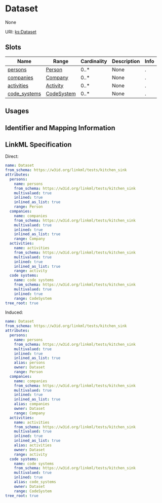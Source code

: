 # Dataset

None

URI: [ks:Dataset](https://w3id.org/linkml/tests/kitchen_sink/Dataset)



<!-- no inheritance hierarchy -->



## Slots

| Name | Range | Cardinality | Description  | Info |
| ---  | --- | --- | --- | --- |
| [persons](persons.md) | [Person](Person.md) | 0..* | None  | . |
| [companies](companies.md) | [Company](Company.md) | 0..* | None  | . |
| [activities](activities.md) | [Activity](Activity.md) | 0..* | None  | . |
| [code_systems](code_systems.md) | [CodeSystem](CodeSystem.md) | 0..* | None  | . |


## Usages



## Identifier and Mapping Information






## LinkML Specification

<!-- TODO: investigate https://stackoverflow.com/questions/37606292/how-to-create-tabbed-code-blocks-in-mkdocs-or-sphinx -->

Direct:

```yaml
name: Dataset
from_schema: https://w3id.org/linkml/tests/kitchen_sink
attributes:
  persons:
    name: persons
    from_schema: https://w3id.org/linkml/tests/kitchen_sink
    multivalued: true
    inlined: true
    inlined_as_list: true
    range: Person
  companies:
    name: companies
    from_schema: https://w3id.org/linkml/tests/kitchen_sink
    multivalued: true
    inlined: true
    inlined_as_list: true
    range: Company
  activities:
    name: activities
    from_schema: https://w3id.org/linkml/tests/kitchen_sink
    multivalued: true
    inlined: true
    inlined_as_list: true
    range: activity
  code systems:
    name: code systems
    from_schema: https://w3id.org/linkml/tests/kitchen_sink
    multivalued: true
    inlined: true
    range: CodeSystem
tree_root: true

```

Induced:

```yaml
name: Dataset
from_schema: https://w3id.org/linkml/tests/kitchen_sink
attributes:
  persons:
    name: persons
    from_schema: https://w3id.org/linkml/tests/kitchen_sink
    multivalued: true
    inlined: true
    inlined_as_list: true
    alias: persons
    owner: Dataset
    range: Person
  companies:
    name: companies
    from_schema: https://w3id.org/linkml/tests/kitchen_sink
    multivalued: true
    inlined: true
    inlined_as_list: true
    alias: companies
    owner: Dataset
    range: Company
  activities:
    name: activities
    from_schema: https://w3id.org/linkml/tests/kitchen_sink
    multivalued: true
    inlined: true
    inlined_as_list: true
    alias: activities
    owner: Dataset
    range: activity
  code systems:
    name: code systems
    from_schema: https://w3id.org/linkml/tests/kitchen_sink
    multivalued: true
    inlined: true
    alias: code_systems
    owner: Dataset
    range: CodeSystem
tree_root: true

```